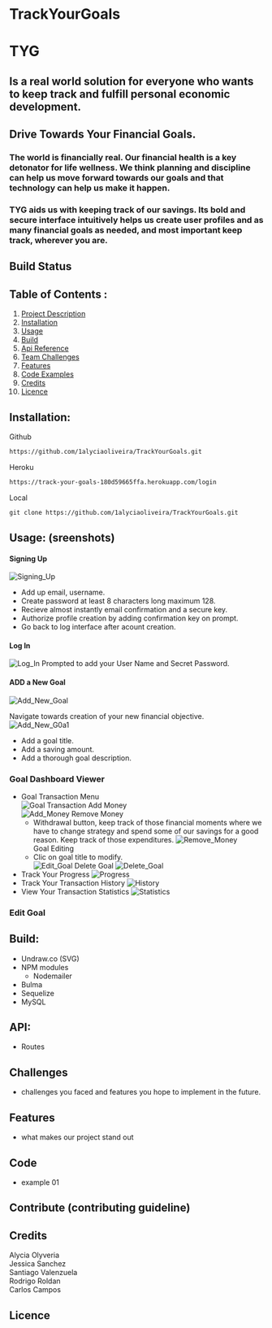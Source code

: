 
# **TrackYourGoals**

# TYG 
## Is a real world solution for everyone who wants to keep track and fulfill personal economic development. 

## **Drive Towards Your Financial Goals.** 

### <p> The world is financially real. Our financial health is a key detonator for life wellness. We think planning and discipline can help us move forward towards our goals and that technology can help us make it happen.
### <p>**TYG** aids us with keeping track of our savings. Its bold and secure interface intuitively helps us create user profiles and as many financial goals as needed, and most important keep track, wherever you are. 
## Build Status
## Table of Contents : 
1. [Project Description](#tyg) 
2. [Installation](#installation)
3. [Usage](#usage)
4. [Build](#build)
5. [Api Reference](#api)
6. [Team Challenges](#challenges)
7. [Features](#features)
8. [Code Examples](#code)
9. [Credits](#credits)
10. [Licence](#licence)
## Installation:
Github  
```md 
https://github.com/1alyciaoliveira/TrackYourGoals.git
```

Heroku  
``` md 
https://track-your-goals-180d59665ffa.herokuapp.com/login
```  
Local  
``` md 
git clone https://github.com/1alyciaoliveira/TrackYourGoals.git
```

## Usage: (sreenshots)
#### Signing Up
![Signing_Up](./assets/images/signIn.png "Signing Up")
- Add up email, username.
- Create password at least 8 characters long maximum 128.
- Recieve almost instantly email confirmation and a secure key. 
- Authorize profile creation by adding confirmation key on prompt.
- Go back to log interface after acount creation.

#### Log In
![Log_In](./assets/images/logIn.png "Loging In")
Prompted to add your User Name and Secret Password. 

#### ADD a New Goal
![Add_New_Goal](./assets/images/addNewGoal.png "Goal")  

Navigate towards creation of your new financial objective.    
![Add_New_G0a1](./assets/images/addNewGoal2.png "new Goal")
- Add a goal title.  
- Add a saving amount. 
- Add a thorough goal description. 

### Goal Dashboard Viewer

- Goal Transaction Menu  
![Goal Transaction](./assets/images/goalDashboard_Menu.png "transaction_Menu")
    Add Money  
  ![Add_Money](./assets/images/addMoney.png "add_Money")
    Remove Money  
    - Withdrawal button, keep track of those financial moments where we have to change strategy and spend some of our savings for a good reason. Keep track of those expenditures. 
  ![Remove_Money](./assets/images/removeMoney.png "Remove_Money")  
    Goal Editing  
    - Clic on goal title to modify.  
  ![Edit_Goal](./assets/images/edit_Goal.png "Edit_Goal")
    Delete Goal
  ![Delete_Goal](./assets/images/rmGoal.png "Delete Goal")
- Track Your Progress
![Progress](./assets/images/progress.png "Progress")
- Track Your Transaction History 
![History](./assets/images/history.png "History")
- View Your Transaction Statistics 
![Statistics](./assets/images/statistic.png "Statistics")

### Edit Goal


## Build:
- Undraw.co (SVG)
- NPM modules
  - Nodemailer 
 - Bulma 
 - Sequelize 
 - MySQL

## API:
- Routes

## Challenges 
- challenges you faced and features you hope to implement in the future. 

## Features 
 - what makes our project stand out

## Code
- example 01

## Contribute (contributing guideline)
## Credits 
Alycia Olyveria  
Jessica Sanchez  
Santiago Valenzuela  
Rodrigo Roldan   
Carlos Campos   
## Licence 